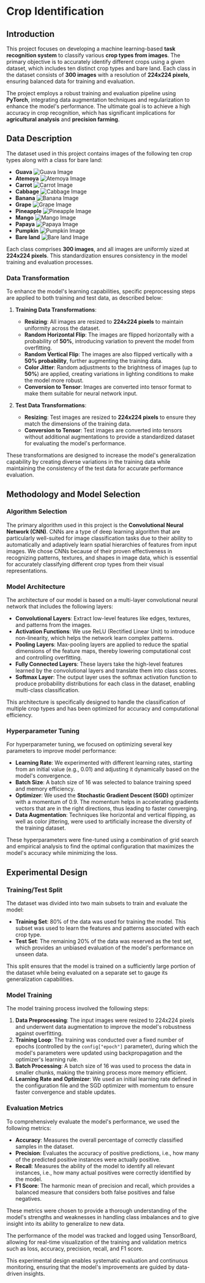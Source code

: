 # Crop Identification

## Introduction
This project focuses on developing a machine learning-based **task recognition system** to classify various **crop types from images**. The primary objective is to accurately identify different crops using a given dataset, which includes ten distinct crop types and bare land. Each class in the dataset consists of **300 images** with a resolution of **224x224 pixels**, ensuring balanced data for training and evaluation.

The project employs a robust training and evaluation pipeline using **PyTorch**, integrating data augmentation techniques and regularization to enhance the model's performance. The ultimate goal is to achieve a high accuracy in crop recognition, which has significant implications for **agricultural analysis** and **precision farming**.

## Data Description
The dataset used in this project contains images of the following ten crop types along with a class for bare land:

- **Guava**
![Guava Image](pictures/guava.15.png)
- **Atemoya**
![Atemoya Image](pictures/atemoya.13.png)
- **Carrot**
![Carrot Image](pictures/carrot.61.png)
- **Cabbage**
![Cabbage Image](pictures/cabbage.6.png)
- **Banana**
![Banana Image](pictures/banana.19.png)
- **Grape**
![Grape Image](pictures/grapes.26.png)
- **Pineapple**
![Pineapple Image](pictures/pineapple.14.png)
- **Mango**
![Mango Image](pictures/mango.3.png)
- **Papaya**
![Papaya Image](pictures/papaya.20.png)
- **Pumpkin**
![Pumpkin Image](pictures/pumpkin.19.png)
- **Bare land**
![Bare land Image](pictures/bareland.11.png)

Each class comprises **300 images**, and all images are uniformly sized at **224x224 pixels**. This standardization ensures consistency in the model training and evaluation processes.

### Data Transformation
To enhance the model's learning capabilities, specific preprocessing steps are applied to both training and test data, as described below:

1. **Training Data Transformations**:
   - **Resizing**: All images are resized to **224x224 pixels** to maintain uniformity across the dataset.
   - **Random Horizontal Flip**: The images are flipped horizontally with a probability of **50%**, introducing variation to prevent the model from overfitting.
   - **Random Vertical Flip**: The images are also flipped vertically with a **50% probability**, further augmenting the training data.
   - **Color Jitter**: Random adjustments to the brightness of images (up to **50%**) are applied, creating variations in lighting conditions to make the model more robust.
   - **Conversion to Tensor**: Images are converted into tensor format to make them suitable for neural network input.

2. **Test Data Transformations**:
   - **Resizing**: Test images are resized to **224x224 pixels** to ensure they match the dimensions of the training data.
   - **Conversion to Tensor**: Test images are converted into tensors without additional augmentations to provide a standardized dataset for evaluating the model's performance.

These transformations are designed to increase the model's generalization capability by creating diverse variations in the training data while maintaining the consistency of the test data for accurate performance evaluation.

## Methodology and Model Selection

### Algorithm Selection
The primary algorithm used in this project is the **Convolutional Neural Network (CNN)**. CNNs are a type of deep learning algorithm that are particularly well-suited for image classification tasks due to their ability to automatically and adaptively learn spatial hierarchies of features from input images. We chose CNNs because of their proven effectiveness in recognizing patterns, textures, and shapes in image data, which is essential for accurately classifying different crop types from their visual representations.

### Model Architecture
The architecture of our model is based on a multi-layer convolutional neural network that includes the following layers:
- **Convolutional Layers**: Extract low-level features like edges, textures, and patterns from the images.
- **Activation Functions**: We use ReLU (Rectified Linear Unit) to introduce non-linearity, which helps the network learn complex patterns.
- **Pooling Layers**: Max-pooling layers are applied to reduce the spatial dimensions of the feature maps, thereby lowering computational cost and controlling overfitting.
- **Fully Connected Layers**: These layers take the high-level features learned by the convolutional layers and translate them into class scores.
- **Softmax Layer**: The output layer uses the softmax activation function to produce probability distributions for each class in the dataset, enabling multi-class classification.

This architecture is specifically designed to handle the classification of multiple crop types and has been optimized for accuracy and computational efficiency.

### Hyperparameter Tuning
For hyperparameter tuning, we focused on optimizing several key parameters to improve model performance:
- **Learning Rate**: We experimented with different learning rates, starting from an initial value (e.g., 0.01) and adjusting it dynamically based on the model's convergence.
- **Batch Size**: A batch size of 16 was selected to balance training speed and memory efficiency.
- **Optimizer**: We used the **Stochastic Gradient Descent (SGD)** optimizer with a momentum of 0.9. The momentum helps in accelerating gradients vectors that are in the right directions, thus leading to faster converging.
- **Data Augmentation**: Techniques like horizontal and vertical flipping, as well as color jittering, were used to artificially increase the diversity of the training dataset.

These hyperparameters were fine-tuned using a combination of grid search and empirical analysis to find the optimal configuration that maximizes the model's accuracy while minimizing the loss.

## Experimental Design

### Training/Test Split
The dataset was divided into two main subsets to train and evaluate the model:
- **Training Set**: 80% of the data was used for training the model. This subset was used to learn the features and patterns associated with each crop type.
- **Test Set**: The remaining 20% of the data was reserved as the test set, which provides an unbiased evaluation of the model's performance on unseen data.

This split ensures that the model is trained on a sufficiently large portion of the dataset while being evaluated on a separate set to gauge its generalization capabilities.

### Model Training
The model training process involved the following steps:
1. **Data Preprocessing**: The input images were resized to 224x224 pixels and underwent data augmentation to improve the model's robustness against overfitting.
2. **Training Loop**: The training was conducted over a fixed number of epochs (controlled by the `config["epoch"]` parameter), during which the model's parameters were updated using backpropagation and the optimizer's learning rule.
3. **Batch Processing**: A batch size of 16 was used to process the data in smaller chunks, making the training process more memory efficient.
4. **Learning Rate and Optimizer**: We used an initial learning rate defined in the configuration file and the SGD optimizer with momentum to ensure faster convergence and stable updates.

### Evaluation Metrics
To comprehensively evaluate the model's performance, we used the following metrics:
- **Accuracy**: Measures the overall percentage of correctly classified samples in the dataset.
- **Precision**: Evaluates the accuracy of positive predictions, i.e., how many of the predicted positive instances were actually positive.
- **Recall**: Measures the ability of the model to identify all relevant instances, i.e., how many actual positives were correctly identified by the model.
- **F1 Score**: The harmonic mean of precision and recall, which provides a balanced measure that considers both false positives and false negatives.

These metrics were chosen to provide a thorough understanding of the model's strengths and weaknesses in handling class imbalances and to give insight into its ability to generalize to new data.

The performance of the model was tracked and logged using TensorBoard, allowing for real-time visualization of the training and validation metrics such as loss, accuracy, precision, recall, and F1 score.

This experimental design enables systematic evaluation and continuous monitoring, ensuring that the model's improvements are guided by data-driven insights.

